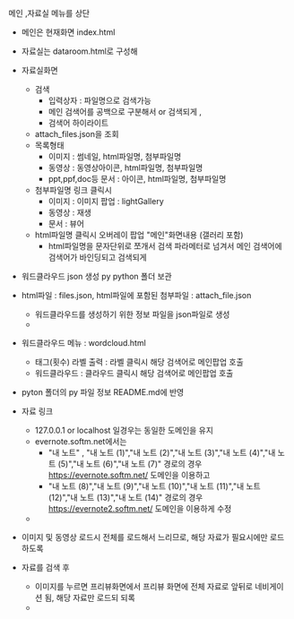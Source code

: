 메인 ,자료실 메뉴를 상단
- 메인은 현재화면 index.html
- 자료실는 dataroom.html로 구성해 
- 자료실화면
  - 검색 
     - 입력상자 : 파일명으로 검색가능
     - 메인 검색어를 공백으로 구분해서 or 검색되게 ,
     - 검색어 하이라이트
  - attach_files.json을 조회
  - 목록형태
    - 이미지 : 썸네일, html파일명, 첨부파일명
    - 동영상 : 동영상아이콘, html파일명, 첨부파일명
    - ppt,ppf,doc등 문서 : 아이콘, html파일명, 첨부파일명
  - 첨부파일명 링크 클릭시
    - 이미지 : 이미지 팝업 : lightGallery
    - 동영상 : 재생
    - 문서 : 뷰어
  - html파일명 클릭시  오버레이 팝업 "메인"화면내용 (갤러리 포함)
    -  html파일명을 문자단위로 쪼개서 검색 파라메터로 넘겨서 메인 검색어에
  검색어가 바인딩되고 검색되게
- 워드클라우드 json 생성 py python 폴더 보관
- html파일 : files.json, html파일에 포함된 첨부파일 : attach_file.json 
  - 워드클라우드를 생성하기 위한 정보 파일을 json파일로 생성
  - 
- 워드클라우드 메뉴 : wordcloud.html
  - 태그(횟수) 라벨 출력 : 라벨 클릭시 해당 검색어로 메인팝업 호출
  - 워드클라우드 : 클라우드 클릭시 해당 검색어로 메인팝업 호출

- pyton 폴더의 py 파일 정보 README.md에 반영


- 자료 링크
  - 127.0.0.1 or localhost 일경우는 동일한 도메인을 유지
  - evernote.softm.net에서는 
      - "내 노트" , "내 노트 (1)","내 노트 (2)","내 노트 (3)","내 노트 (4)","내 노트 (5)","내 노트 (6)","내 노트 (7)" 경로의 경우 https://evernote.softm.net/ 도메인을 이용하고
      - "내 노트 (8)","내 노트 (9)","내 노트 (10)","내 노트 (11)","내 노트 (12)","내 노트 (13)","내 노트 (14)" 경로의 경우  https://evernote2.softm.net/ 도메인을 이용하게 수정
  - 
- 이미지 및 동영상 로드시 전체를 로드해서 느리므로, 해당 자료가 필요시에만 로드하도록
- 자료를 검색 후
  - 이미지를 누르면 프리뷰화면에서 프리뷰 화면에 전체 자료로 앞뒤로 네비게이션 됨, 해당 자료만 로드되 되록
  - 